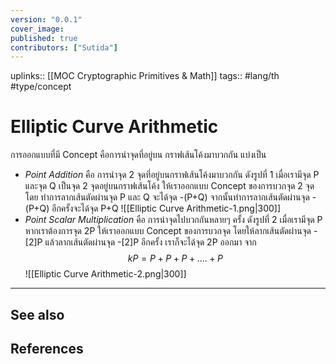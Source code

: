 ```yaml
---
version: "0.0.1"
cover_image:
published: true
contributors: ["Sutida"]
---
```

uplinks:: [[MOC Cryptographic Primitives & Math]]
tags:: #lang/th #type/concept

# Elliptic Curve Arithmetic
การออกแบบที่มี Concept คือการนำจุดที่อยู่บน กราฟเส้นโค้งมาบวกกัน แบ่งเป็น
- *Point Addition*  คือ การนำจุด 2 จุดที่อยู่บนกราฟเส้นโค้งมาบวกกัน ดังรูปที่ 1 เมื่อเรามีจุด P และจุด Q เป็นจุด 2 จุดอยู่บนกราฟเส้นโค้ง ให้เราออกแบบ Concept  ของการบวกจุด 2 จุด โดย ทำการลากเส้นตัดผ่านจุด P และ Q จะได้จุด -(P+Q) จากนั้นทำการลากเส้นตัดผ่านจุด -(P+Q) อีกครั้งจะได้จุด P+Q
![[Elliptic Curve Arithmetic-1.png|300]]
- *Point Scalar Multiplication* คือ การนำจุดไปบวกกันหลายๆ ครั้ง  ดังรูปที่ 2 เมื่อเรามีจุด P หากเราต้องการจุด 2P  ให้เราออกแบบ Concept  ของการบวกจุด โดยให้ลากเส้นตัดผ่านจุด -[2]P แล้วลากเส้นตัดผ่านจุด -[2]P อีกครั้ง เราก็จะได้จุด 2P ออกมา
   จาก $$ kP=P+P+P+....+P $$ 
   ![[Elliptic Curve Arithmetic-2.png|300]]
---
## See also
## References